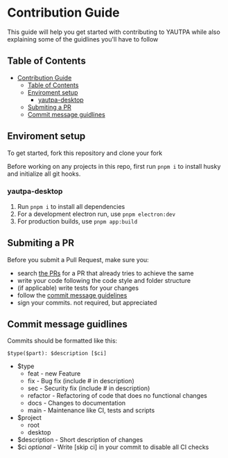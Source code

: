 # Contribution Guide

This guide will help you get started with contributing to YAUTPA while also explaining some of the guidlines you'll have to follow

## Table of Contents
- [Contribution Guide](#contribution-guide)
  - [Table of Contents](#table-of-contents)
  - [Enviroment setup](#enviroment-setup)
    - [yautpa-desktop](#yautpa-desktop)
  - [Submiting a PR](#submiting-a-pr)
  - [Commit message guidlines](#commit-message-guidlines)

## Enviroment setup

To get started, fork this repository and clone your fork

Before working on any projects in this repo, first run `pnpm i` to install husky and initialize all git hooks.

### yautpa-desktop
1. Run `pnpm i` to install all dependencies
2. For a development electron run, use `pnpm electron:dev`
3. For production builds, use `pnpm app:build`

## Submiting a PR
Before you submit a Pull Request, make sure you:

- search [the PRs](https://github.com/ixhbinphoenix/YAUTPA/pulls) for a PR that already tries to achieve the same
- write your code following the code style and folder structure
- (if applicable) write tests for your changes
- follow the [commit message guidelines](#commit-message-guidlines)
- sign your commits. not required, but appreciated

## Commit message guidlines

Commits should be formatted like this:
```
$type($part): $description [$ci]
```

- $type
  - feat - new Feature
  - fix - Bug fix (include # in description)
  - sec - Security fix (include # in description)
  - refactor - Refactoring of code that does no functional changes
  - docs - Changes to documentation
  - main - Maintenance like CI, tests and scripts
- $project
  - root
  - desktop
- $description - Short description of changes
- $ci *optional* - Write [skip ci] in your commit to disable all CI checks